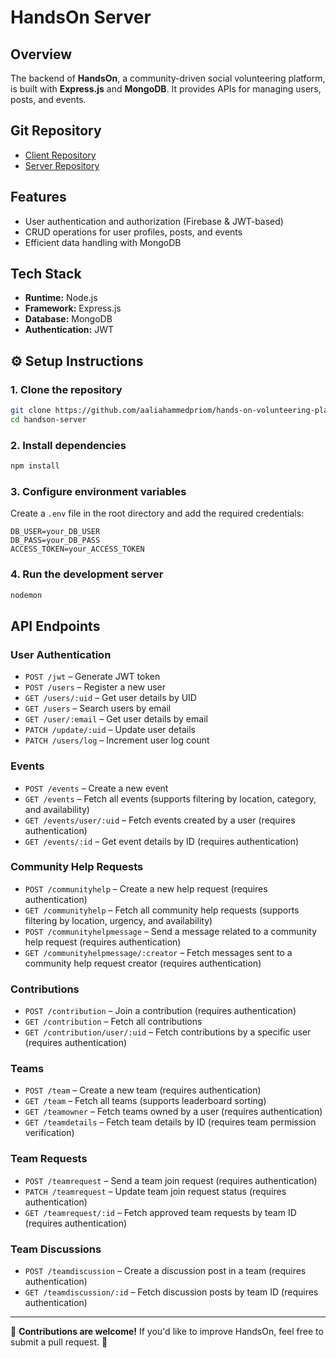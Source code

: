# HandsOn Server

## Overview
The backend of **HandsOn**, a community-driven social volunteering platform, is built with **Express.js** and **MongoDB**. It provides APIs for managing users, posts, and events.

## Git Repository
- [Client Repository](https://github.com/aaliahammedpriom/hands-on-volunteering-platform-client)
- [Server Repository](https://github.com/aaliahammedpriom/hands-on-volunteering-platform-server)

## Features
- User authentication and authorization (Firebase & JWT-based)
- CRUD operations for user profiles, posts, and events
- Efficient data handling with MongoDB

## Tech Stack
- **Runtime:** Node.js
- **Framework:** Express.js
- **Database:** MongoDB
- **Authentication:** JWT

## ⚙ Setup Instructions

### 1. Clone the repository
```sh
git clone https://github.com/aaliahammedpriom/hands-on-volunteering-platform-server.git
cd handson-server
```

### 2. Install dependencies
```sh
npm install
```

### 3. Configure environment variables
Create a `.env` file in the root directory and add the required credentials:
```env
DB_USER=your_DB_USER
DB_PASS=your_DB_PASS
ACCESS_TOKEN=your_ACCESS_TOKEN
```

### 4. Run the development server
```sh
nodemon
```

## API Endpoints

### **User Authentication**
- `POST /jwt` – Generate JWT token
- `POST /users` – Register a new user
- `GET /users/:uid` – Get user details by UID
- `GET /users` – Search users by email
- `GET /user/:email` – Get user details by email
- `PATCH /update/:uid` – Update user details
- `PATCH /users/log` – Increment user log count

### **Events**
- `POST /events` – Create a new event
- `GET /events` – Fetch all events (supports filtering by location, category, and availability)
- `GET /events/user/:uid` – Fetch events created by a user (requires authentication)
- `GET /events/:id` – Get event details by ID (requires authentication)

### **Community Help Requests**
- `POST /communityhelp` – Create a new help request (requires authentication)
- `GET /communityhelp` – Fetch all community help requests (supports filtering by location, urgency, and availability)
- `POST /communityhelpmessage` – Send a message related to a community help request (requires authentication)
- `GET /communityhelpmessage/:creator` – Fetch messages sent to a community help request creator (requires authentication)

### **Contributions**
- `POST /contribution` – Join a contribution (requires authentication)
- `GET /contribution` – Fetch all contributions
- `GET /contribution/user/:uid` – Fetch contributions by a specific user (requires authentication)

### **Teams**
- `POST /team` – Create a new team (requires authentication)
- `GET /team` – Fetch all teams (supports leaderboard sorting)
- `GET /teamowner` – Fetch teams owned by a user (requires authentication)
- `GET /teamdetails` – Fetch team details by ID (requires team permission verification)

### **Team Requests**
- `POST /teamrequest` – Send a team join request (requires authentication)
- `PATCH /teamrequest` – Update team join request status (requires authentication)
- `GET /teamrequest/:id` – Fetch approved team requests by team ID (requires authentication)

### **Team Discussions**
- `POST /teamdiscussion` – Create a discussion post in a team (requires authentication)
- `GET /teamdiscussion/:id` – Fetch discussion posts by team ID (requires authentication)

---

📢 **Contributions are welcome!** If you'd like to improve HandsOn, feel free to submit a pull request. 🎉


